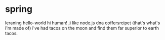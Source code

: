 # spring
leraning
hello-world
hi human! ,i like node.js dna coffersrcipet (that's what's i'm made of) 
i've had tacos on the moon and find  them far superior to earth tacos.
